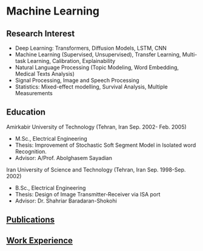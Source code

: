 # Machine Learning 
## Research Interest
- Deep Learning: Transformers, Diffusion Models, LSTM, CNN
- Machine Learning (Supervised, Unsupervised), Transfer Learning, Multi-task Learning, Calibration, Explainability
- Natural Language Processing (Topic Modeling, Word Embedding, Medical Texts Analysis) 
- Signal Processing, Image and Speech Processing
- Statistics: Mixed-effect modelling, Survival Analysis, Multiple Measurements

## Education
Amirkabir University of Technology (Tehran, Iran Sep. 2002- Feb. 2005)
-	M.Sc., Electrical Engineering
-	Thesis: Improvement of Stochastic Soft Segment Model in Isolated word Recognition.
-	Advisor: A/Prof. Abolghasem Sayadian

Iran University of Science and Technology (Tehran, Iran Sep. 1998-Sep. 2002)
-	B.Sc., Electrical Engineering
-	Thesis: Design of Image Transmitter-Receiver via ISA port 
-	Advisor: Dr. Shahriar Baradaran-Shokohi

<h2><a href="/publications">Publications</a></h2>
<h2><a href="/Experience">Work Experience</a></h2>
